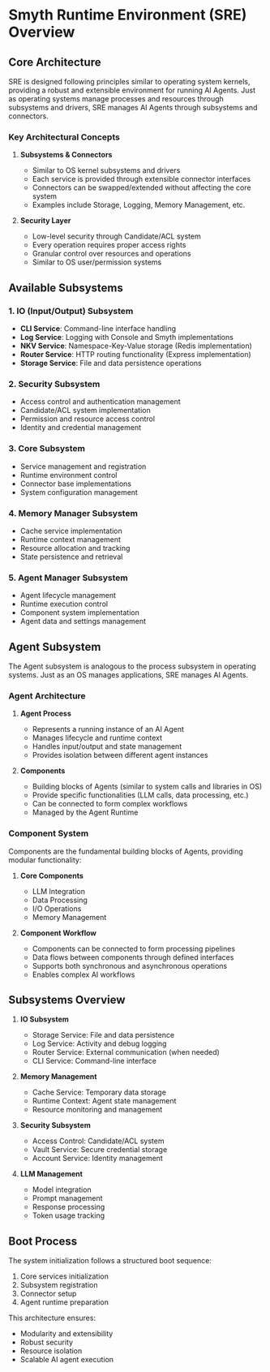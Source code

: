 # Smyth Runtime Environment (SRE) Overview

## Core Architecture

SRE is designed following principles similar to operating system kernels, providing a robust and extensible environment for running AI Agents. Just as operating systems manage processes and resources through subsystems and drivers, SRE manages AI Agents through subsystems and connectors.

### Key Architectural Concepts

1. **Subsystems & Connectors**

    - Similar to OS kernel subsystems and drivers
    - Each service is provided through extensible connector interfaces
    - Connectors can be swapped/extended without affecting the core system
    - Examples include Storage, Logging, Memory Management, etc.

2. **Security Layer**
    - Low-level security through Candidate/ACL system
    - Every operation requires proper access rights
    - Granular control over resources and operations
    - Similar to OS user/permission systems

## Available Subsystems

### 1. IO (Input/Output) Subsystem

-   **CLI Service**: Command-line interface handling
-   **Log Service**: Logging with Console and Smyth implementations
-   **NKV Service**: Namespace-Key-Value storage (Redis implementation)
-   **Router Service**: HTTP routing functionality (Express implementation)
-   **Storage Service**: File and data persistence operations

### 2. Security Subsystem

-   Access control and authentication management
-   Candidate/ACL system implementation
-   Permission and resource access control
-   Identity and credential management

### 3. Core Subsystem

-   Service management and registration
-   Runtime environment control
-   Connector base implementations
-   System configuration management

### 4. Memory Manager Subsystem

-   Cache service implementation
-   Runtime context management
-   Resource allocation and tracking
-   State persistence and retrieval

### 5. Agent Manager Subsystem

-   Agent lifecycle management
-   Runtime execution control
-   Component system implementation
-   Agent data and settings management

## Agent Subsystem

The Agent subsystem is analogous to the process subsystem in operating systems. Just as an OS manages applications, SRE manages AI Agents.

### Agent Architecture

1. **Agent Process**

    - Represents a running instance of an AI Agent
    - Manages lifecycle and runtime context
    - Handles input/output and state management
    - Provides isolation between different agent instances

2. **Components**
    - Building blocks of Agents (similar to system calls and libraries in OS)
    - Provide specific functionalities (LLM calls, data processing, etc.)
    - Can be connected to form complex workflows
    - Managed by the Agent Runtime

### Component System

Components are the fundamental building blocks of Agents, providing modular functionality:

1. **Core Components**

    - LLM Integration
    - Data Processing
    - I/O Operations
    - Memory Management

2. **Component Workflow**
    - Components can be connected to form processing pipelines
    - Data flows between components through defined interfaces
    - Supports both synchronous and asynchronous operations
    - Enables complex AI workflows

## Subsystems Overview

1. **IO Subsystem**

    - Storage Service: File and data persistence
    - Log Service: Activity and debug logging
    - Router Service: External communication (when needed)
    - CLI Service: Command-line interface

2. **Memory Management**

    - Cache Service: Temporary data storage
    - Runtime Context: Agent state management
    - Resource monitoring and management

3. **Security Subsystem**

    - Access Control: Candidate/ACL system
    - Vault Service: Secure credential storage
    - Account Service: Identity management

4. **LLM Management**
    - Model integration
    - Prompt management
    - Response processing
    - Token usage tracking

## Boot Process

The system initialization follows a structured boot sequence:

1. Core services initialization
2. Subsystem registration
3. Connector setup
4. Agent runtime preparation

This architecture ensures:

-   Modularity and extensibility
-   Robust security
-   Resource isolation
-   Scalable AI agent execution
